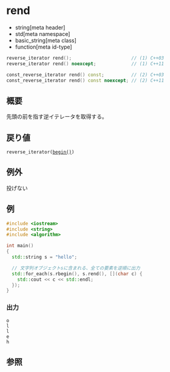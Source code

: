 # rend
* string[meta header]
* std[meta namespace]
* basic_string[meta class]
* function[meta id-type]

```cpp
reverse_iterator rend();                      // (1) C++03
reverse_iterator rend() noexcept;             // (1) C++11

const_reverse_iterator rend() const;          // (2) C++03
const_reverse_iterator rend() const noexcept; // (2) C++11
```

## 概要
先頭の前を指す逆イテレータを取得する。


## 戻り値
`reverse_iterator(`[`begin()`](begin.md)`)`


## 例外
投げない


## 例
```cpp example
#include <iostream>
#include <string>
#include <algorithm>

int main()
{
  std::string s = "hello";

  // 文字列オブジェクトsに含まれる、全ての要素を逆順に出力
  std::for_each(s.rbegin(), s.rend(), [](char c) {
    std::cout << c << std::endl;
  });
}
```

### 出力
```
o
l
l
e
h
```

## 参照
